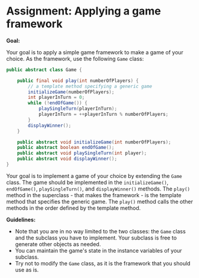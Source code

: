 # Assignment: Applying a game framework

**Goal:**

Your goal is to apply a simple game framework to make a game of your choice. As the framework, use the following `Game` class:

```java
public abstract class Game {

    public final void play(int numberOfPlayers) {
        // a template method specifying a generic game
        initializeGame(numberOfPlayers);
        int playerInTurn = 0;
        while (!endOfGame()) {
            playSingleTurn(playerInTurn);
            playerInTurn = ++playerInTurn % numberOfPlayers;
        }
        displayWinner();
    }

    public abstract void initializeGame(int numberOfPlayers);
    public abstract boolean endOfGame();
    public abstract void playSingleTurn(int player);
    public abstract void displayWinner();
}
```

Your goal is to implement a game of your choice by extending the `Game` class. The game should be implemented in the `initializeGame()`, `endOfGame()`, `playSingleTurn()`, and `displayWinner()` methods. The `play()` method in the superclass - that makes the framework - is the template method that specifies the generic game. The `play()` method calls the other methods in the order defined by the template method.


**Guidelines:**

- Note that you are in no way limited to the two classes: the `Game` class and the subclass you have to implement. Your subclass is free to generate other objects as needed.
- You can maintain the game's state in the instance variables of your subclass.
- Try not to modify the `Game` class, as it is the framework that you should use as is.

